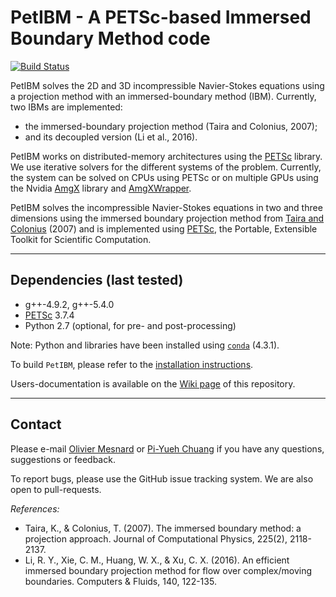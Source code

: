 # PetIBM - A PETSc-based Immersed Boundary Method code

[![Build Status](https://travis-ci.org/barbagroup/PetIBM.png?branch=develop)](https://travis-ci.org/barbagroup/PetIBM)

PetIBM solves the 2D and 3D incompressible Navier-Stokes equations using a projection method with an immersed-boundary method (IBM).
Currently, two IBMs are implemented:
* the immersed-boundary projection method (Taira and Colonius, 2007);
* and its decoupled version (Li et al., 2016).

PetIBM works on distributed-memory architectures using the [PETSc](http://www.mcs.anl.gov/petsc/) library.
We use iterative solvers for the different systems of the problem.
Currently, the system can be solved on CPUs using PETSc or on multiple GPUs using the Nvidia [AmgX](https://developer.nvidia.com/amgx) library and [AmgXWrapper](https://github.com/barbagroup/AmgXWrapper).


PetIBM solves the incompressible Navier-Stokes equations in two and three dimensions using the immersed boundary projection method from [Taira and Colonius](http://colonius.caltech.edu/pdfs/TairaColonius2007.pdf) (2007) and is implemented using [PETSc](http://www.mcs.anl.gov/petsc/), the Portable, Extensible Toolkit for Scientific Computation.

---

## Dependencies (last tested)

* g++-4.9.2, g++-5.4.0
* [PETSc](https://www.mcs.anl.gov/petsc/) 3.7.4
* Python 2.7 (optional, for pre- and post-processing)

Note: Python and libraries have been installed using [`conda`](http://conda.pydata.org/docs/get-started.html) (4.3.1).

To build `PetIBM`, please refer to the [installation instructions](https://github.com/barbagroup/PetIBM/wiki/installation).

Users-documentation is available on the [Wiki page](https://github.com/barbagroup/PetIBM/wiki) of this repository.

---

## Contact

Please e-mail [Olivier Mesnard](mailto:mesnardo@gwu.edu) or [Pi-Yueh Chuang](mailto:pychuang@email.gwu.edu) if you have any questions, suggestions or feedback.

To report bugs, please use the GitHub issue tracking system.
We are also open to pull-requests.


_References:_
* Taira, K., & Colonius, T. (2007). The immersed boundary method: a projection approach. Journal of Computational Physics, 225(2), 2118-2137.
* Li, R. Y., Xie, C. M., Huang, W. X., & Xu, C. X. (2016). An efficient immersed boundary projection method for flow over complex/moving boundaries. Computers & Fluids, 140, 122-135.